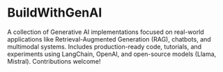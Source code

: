 # BuildWithGenAI
A collection of Generative AI implementations focused on real-world applications like Retrieval-Augmented Generation (RAG), chatbots, and multimodal systems. Includes production-ready code, tutorials, and experiments using LangChain, OpenAI, and open-source models (Llama, Mistral). Contributions welcome!
